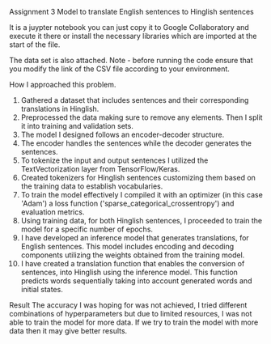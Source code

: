 Assignment 3
Model to translate English sentences to Hinglish sentences

It is a juypter notebook you can just copy it to Google Collaboratory and execute it there or install the necessary libraries which are imported at the start of the file.

The data set is also attached.
Note - before running the code ensure that you modify the link of the CSV file according to your environment.

How I approached this problem.
1. Gathered a dataset that includes sentences and their corresponding translations in Hinglish.
2. Preprocessed the data making sure to remove any elements. Then I split it into training and validation sets.
3. The model I designed follows an encoder-decoder structure.
4. The encoder handles the sentences while the decoder generates the sentences.
5. To tokenize the input and output sentences I utilized the TextVectorization layer from TensorFlow/Keras.
6. Created tokenizers for Hinglish sentences customizing them based on the training data to establish vocabularies.
7. To train the model effectively I compiled it with an optimizer (in this case 'Adam') a loss function ('sparse_categorical_crossentropy') and evaluation metrics.
8. Using training data, for both Hinglish sentences, I proceeded to train the model for a specific number of epochs.
9. I have developed an inference model that generates translations, for English sentences. This model includes encoding and decoding components utilizing the weights obtained from the training model.
10. I have created a translation function that enables the conversion of sentences, into Hinglish using the inference model. This function predicts words sequentially taking into account generated words and initial states.

Result
The accuracy I was hoping for was not achieved, I tried different combinations of hyperparameters but due to limited resources, I was not able to train the model for more data.
If we try to train the model with more data then it may give better results.